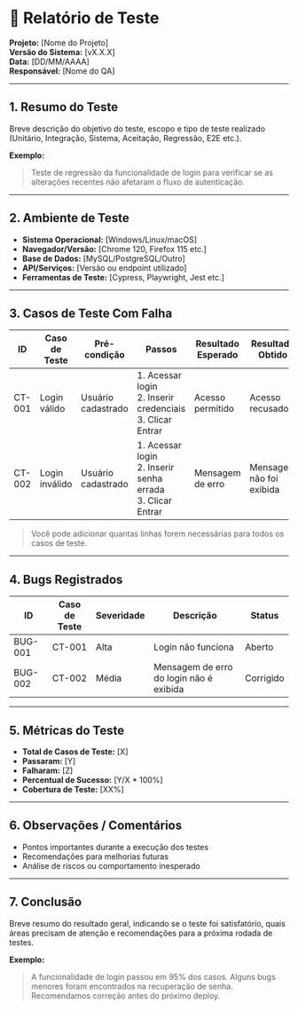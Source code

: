 # 🧪 Relatório de Teste

**Projeto:** [Nome do Projeto]  
**Versão do Sistema:** [vX.X.X]  
**Data:** [DD/MM/AAAA]  
**Responsável:** [Nome do QA]  

---

## 1. Resumo do Teste
Breve descrição do objetivo do teste, escopo e tipo de teste realizado (Unitário, Integração, Sistema, Aceitação, Regressão, E2E etc.).

**Exemplo:**  
> Teste de regressão da funcionalidade de login para verificar se as alterações recentes não afetaram o fluxo de autenticação.

---

## 2. Ambiente de Teste
- **Sistema Operacional:** [Windows/Linux/macOS]  
- **Navegador/Versão:** [Chrome 120, Firefox 115 etc.]  
- **Base de Dados:** [MySQL/PostgreSQL/Outro]  
- **API/Serviços:** [Versão ou endpoint utilizado]  
- **Ferramentas de Teste:** [Cypress, Playwright, Jest etc.]

---

## 3. Casos de Teste Com Falha
| ID | Caso de Teste | Pré-condição | Passos | Resultado Esperado | Resultado Obtido | Status |
|----|---------------|--------------|--------|------------------|-----------------|--------|
| CT-001 | Login válido | Usuário cadastrado | 1. Acessar login <br> 2. Inserir credenciais <br> 3. Clicar Entrar | Acesso permitido | Acesso recusado | ⛔ Falhou  |
| CT-002 | Login inválido | Usuário cadastrado | 1. Acessar login <br> 2. Inserir senha errada <br> 3. Clicar Entrar | Mensagem de erro | Mensagem não foi exibida | ⛔ Falhou  |


> Você pode adicionar quantas linhas forem necessárias para todos os casos de teste.

---

## 4. Bugs Registrados
| ID | Caso de Teste | Severidade | Descrição | Status |
|----|---------------|------------|-----------|--------|
| BUG-001 | CT-001 | Alta | Login não funciona | Aberto |
| BUG-002 | CT-002 | Média | Mensagem de erro do login não é exibida | Corrigido |

---

## 5. Métricas do Teste
- **Total de Casos de Teste:** [X]  
- **Passaram:** [Y]  
- **Falharam:** [Z]  
- **Percentual de Sucesso:** [Y/X * 100%]  
- **Cobertura de Teste:** [XX%]  

---

## 6. Observações / Comentários
- Pontos importantes durante a execução dos testes  
- Recomendações para melhorias futuras  
- Análise de riscos ou comportamento inesperado  

---

## 7. Conclusão
Breve resumo do resultado geral, indicando se o teste foi satisfatório, quais áreas precisam de atenção e recomendações para a próxima rodada de testes.  

**Exemplo:**  
> A funcionalidade de login passou em 95% dos casos. Alguns bugs menores foram encontrados na recuperação de senha. Recomendamos correção antes do próximo deploy.
